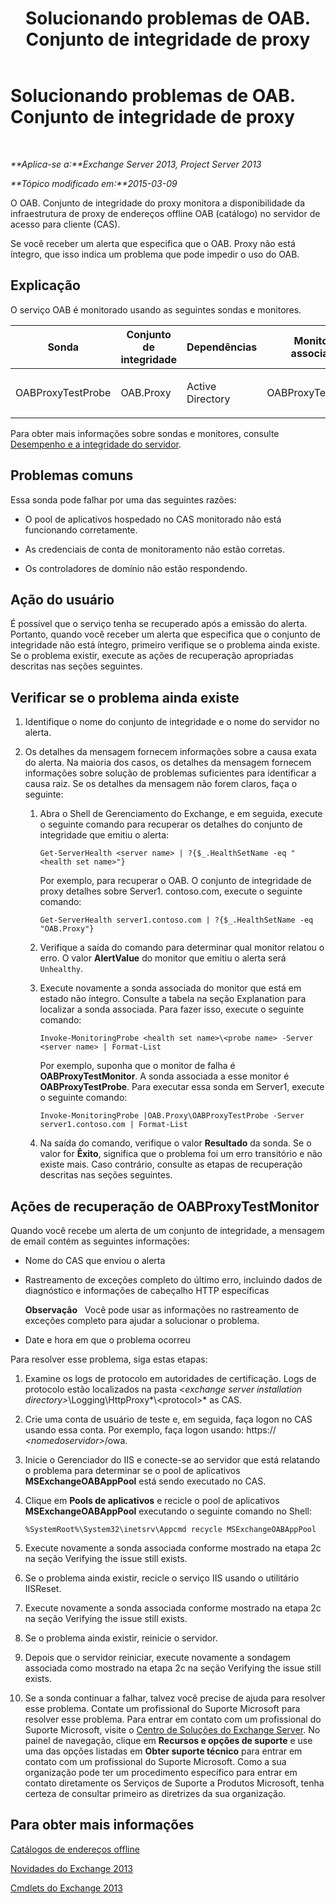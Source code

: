 ﻿---
title: Solucionando problemas de OAB. Conjunto de integridade de proxy
TOCTitle: Solucionando problemas de OAB. Conjunto de integridade de proxy
ms:assetid: b717fc00-a787-44d6-8ccb-0eb4b2ea9e73
ms:mtpsurl: https://technet.microsoft.com/pt-br/library/ms.exch.scom.oab.proxy(v=EXCHG.150)
ms:contentKeyID: 53275626
ms.date: 03/07/2017
mtps_version: v=EXCHG.150
ms.translationtype: MT
---

# Solucionando problemas de OAB. Conjunto de integridade de proxy

 

_**Aplica-se a:**Exchange Server 2013, Project Server 2013_

_**Tópico modificado em:**2015-03-09_

O OAB. Conjunto de integridade do proxy monitora a disponibilidade da infraestrutura de proxy de endereços offline OAB (catálogo) no servidor de acesso para cliente (CAS).

Se você receber um alerta que especifica que o OAB. Proxy não está íntegro, que isso indica um problema que pode impedir o uso do OAB.

## Explicação

O serviço OAB é monitorado usando as seguintes sondas e monitores.


<table>
<colgroup>
<col style="width: 25%" />
<col style="width: 25%" />
<col style="width: 25%" />
<col style="width: 25%" />
</colgroup>
<thead>
<tr class="header">
<th>Sonda</th>
<th>Conjunto de integridade</th>
<th>Dependências</th>
<th>Monitores associados</th>
</tr>
</thead>
<tbody>
<tr class="odd">
<td><p>OABProxyTestProbe</p></td>
<td><p>OAB.Proxy</p></td>
<td><p>Active Directory</p></td>
<td><p>OABProxyTestMonitor</p></td>
</tr>
</tbody>
</table>


Para obter mais informações sobre sondas e monitores, consulte [Desempenho e a integridade do servidor](https://technet.microsoft.com/pt-br/library/jj150551\(v=exchg.150\)).

## Problemas comuns

Essa sonda pode falhar por uma das seguintes razões:

  - O pool de aplicativos hospedado no CAS monitorado não está funcionando corretamente.

  - As credenciais de conta de monitoramento não estão corretas.

  - Os controladores de domínio não estão respondendo.

## Ação do usuário

É possível que o serviço tenha se recuperado após a emissão do alerta. Portanto, quando você receber um alerta que especifica que o conjunto de integridade não está íntegro, primeiro verifique se o problema ainda existe. Se o problema existir, execute as ações de recuperação apropriadas descritas nas seções seguintes.

## Verificar se o problema ainda existe

1.  Identifique o nome do conjunto de integridade e o nome do servidor no alerta.

2.  Os detalhes da mensagem fornecem informações sobre a causa exata do alerta. Na maioria dos casos, os detalhes da mensagem fornecem informações sobre solução de problemas suficientes para identificar a causa raiz. Se os detalhes da mensagem não forem claros, faça o seguinte:
    
    1.  Abra o Shell de Gerenciamento do Exchange, e em seguida, execute o seguinte comando para recuperar os detalhes do conjunto de integridade que emitiu o alerta:
        
            Get-ServerHealth <server name> | ?{$_.HealthSetName -eq "<health set name>"}
        
        Por exemplo, para recuperar o OAB. O conjunto de integridade de proxy detalhes sobre Server1. contoso.com, execute o seguinte comando:
        
            Get-ServerHealth server1.contoso.com | ?{$_.HealthSetName -eq "OAB.Proxy"}
    
    2.  Verifique a saída do comando para determinar qual monitor relatou o erro. O valor **AlertValue** do monitor que emitiu o alerta será `Unhealthy`.
    
    3.  Execute novamente a sonda associada do monitor que está em estado não íntegro. Consulte a tabela na seção Explanation para localizar a sonda associada. Para fazer isso, execute o seguinte comando:
        
            Invoke-MonitoringProbe <health set name>\<probe name> -Server <server name> | Format-List
        
        Por exemplo, suponha que o monitor de falha é **OABProxyTestMonitor**. A sonda associada a esse monitor é **OABProxyTestProbe**. Para executar essa sonda em Server1, execute o seguinte comando:
        
            Invoke-MonitoringProbe |OAB.Proxy\OABProxyTestProbe -Server server1.contoso.com | Format-List
    
    4.  Na saída do comando, verifique o valor **Resultado** da sonda. Se o valor for **Êxito**, significa que o problema foi um erro transitório e não existe mais. Caso contrário, consulte as etapas de recuperação descritas nas seções seguintes.

## Ações de recuperação de OABProxyTestMonitor

Quando você recebe um alerta de um conjunto de integridade, a mensagem de email contém as seguintes informações:

  - Nome do CAS que enviou o alerta

  - Rastreamento de exceções completo do último erro, incluindo dados de diagnóstico e informações de cabeçalho HTTP específicas  
    
    **Observação**   Você pode usar as informações no rastreamento de exceções completo para ajudar a solucionar o problema.

  - Date e hora em que o problema ocorreu

Para resolver esse problema, siga estas etapas:

1.  Examine os logs de protocolo em autoridades de certificação. Logs de protocolo estão localizados na pasta *\<exchange server installation directory\>*\\Logging\\HttpProxy*\\\<protocol\>* as CAS.

2.  Crie uma conta de usuário de teste e, em seguida, faça logon no CAS usando essa conta. Por exemplo, faça logon usando: https:// *\<nomedoservidor\>*/owa.

3.  Inicie o Gerenciador do IIS e conecte-se ao servidor que está relatando o problema para determinar se o pool de aplicativos **MSExchangeOABAppPool** está sendo executado no CAS.

4.  Clique em **Pools de aplicativos** e recicle o pool de aplicativos **MSExchangeOABAppPool** executando o seguinte comando no Shell:
    
        %SystemRoot%\System32\inetsrv\Appcmd recycle MSExchangeOABAppPool

5.  Execute novamente a sonda associada conforme mostrado na etapa 2c na seção Verifying the issue still exists.

6.  Se o problema ainda existir, recicle o serviço IIS usando o utilitário IISReset.

7.  Execute novamente a sonda associada conforme mostrado na etapa 2c na seção Verifying the issue still exists.

8.  Se o problema ainda existir, reinicie o servidor.

9.  Depois que o servidor reiniciar, execute novamente a sondagem associada como mostrado na etapa 2c na seção Verifying the issue still exists.

10. Se a sonda continuar a falhar, talvez você precise de ajuda para resolver esse problema. Contate um profissional do Suporte Microsoft para resolver esse problema. Para entrar em contato com um profissional do Suporte Microsoft, visite o [Centro de Soluções do Exchange Server](https://go.microsoft.com/fwlink/p/?linkid=180809). No painel de navegação, clique em **Recursos e opções de suporte** e use uma das opções listadas em **Obter suporte técnico** para entrar em contato com um profissional do Suporte Microsoft. Como a sua organização pode ter um procedimento específico para entrar em contato diretamente os Serviços de Suporte a Produtos Microsoft, tenha certeza de consultar primeiro as diretrizes da sua organização.

## Para obter mais informações

[Catálogos de endereços offline](https://technet.microsoft.com/pt-br/library/bb232155\(v=exchg.150\))

[Novidades do Exchange 2013](https://technet.microsoft.com/pt-br/library/jj150540\(v=exchg.150\))

[Cmdlets do Exchange 2013](https://technet.microsoft.com/pt-br/library/bb124413\(v=exchg.150\))

